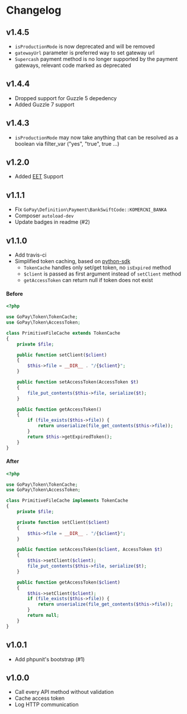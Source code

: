
# Changelog

## v1.4.5
- `isProductionMode` is now deprecated and will be removed
- `gatewayUrl` parameter is preferred way to set gateway url
- `Supercash` payment method is no longer supported by the payment gateways, relevant code marked as deprecated

## v1.4.4

 - Dropped support for Guzzle 5 depedency
 - Added Guzzle 7 support


## v1.4.3

- `isProductionMode` may now take anything that can be resolved as a boolean via filter_var ("yes", "true", true ...)  

## v1.2.0

* Added [EET](https://help.gopay.com/cs/tema/propojeni-do-eet/jak-bude-fungovat-napojeni-gopay-do-eet) Support 

## v1.1.1

* Fix `GoPay\Definition\Payment\BankSwiftCode::KOMERCNI_BANKA`
* Composer `autoload-dev`
* Update badges in readme (#2)

## v1.1.0

* Add travis-ci
* Simplified token caching, based on [python-sdk](https://github.com/gopaycommunity/gopay-python-api/)
    * `TokenCache` handles only set/get token, no `isExpired` method
    * `$client` is passed as first argument instead of `setClient` method
    * `getAccessToken` can return null if token does not exist

#### Before

```php
<?php

use GoPay\Token\TokenCache;
use GoPay\Token\AccessToken;

class PrimitiveFileCache extends TokenCache
{
    private $file;

    public function setClient($client)
    {
        $this->file = __DIR__ . "/{$client}";
    }

    public function setAccessToken(AccessToken $t)
    {
        file_put_contents($this->file, serialize($t);
    }

    public function getAccessToken()
    {
        if (file_exists($this->file)) {
            return unserialize(file_get_contents($this->file));
        }
        return $this->getExpiredToken(); 
    }
}
```

#### After

```php
<?php

use GoPay\Token\TokenCache;
use GoPay\Token\AccessToken;

class PrimitiveFileCache implements TokenCache
{
    private $file;

    private function setClient($client)
    {
        $this->file = __DIR__ . "/{$client}";
    }

    public function setAccessToken($client, AccessToken $t)
    {
        $this->setClient($client);
        file_put_contents($this->file, serialize($t);
    }

    public function getAccessToken($client)
    {
        $this->setClient($client);
        if (file_exists($this->file)) {
            return unserialize(file_get_contents($this->file));
        }
        return null;
    }
}
```

## v1.0.1

* Add phpunit's bootstrap (#1)

## v1.0.0

* Call every API method without validation
* Cache access token
* Log HTTP communication
